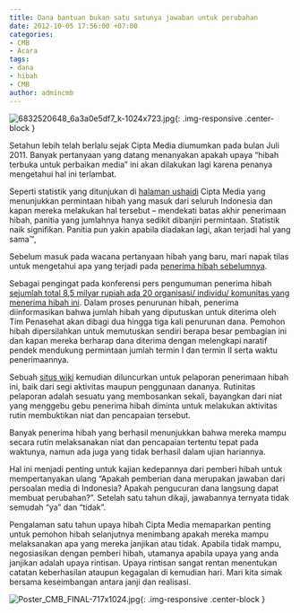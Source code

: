 ```yaml
---
title: Dana bantuan bukan satu satunya jawaban untuk perubahan
date: 2012-10-05 17:56:00 +07:00
categories:
- CMB
- Acara
tags:
- dana
- hibah
- CMB
author: admincmb
---
```


![6832520648_6a3a0e5df7_k-1024x723.jpg](/uploads/6832520648_6a3a0e5df7_k-1024x723.jpg){: .img-responsive .center-block }

Setahun lebih telah berlalu sejak Cipta Media diumumkan pada bulan Juli 2011. Banyak pertanyaan yang datang menanyakan apakah upaya “hibah terbuka untuk perbaikan media” ini akan dilakukan lagi karena penanya mengetahui hal ini terlambat.

Seperti statistik yang ditunjukan di [halaman ushaidi](http://www.pantaumedia.org/ide/) Cipta Media yang menunjukkan permintaan hibah yang masuk dari seluruh Indonesia dan kapan mereka melakukan hal tersebut – mendekati batas akhir penerimaan hibah, panitia yang jumlahnya hanya sedikit dibanjiri permintaan. Statistik naik signifikan. Panitia pun yakin apabila diadakan lagi, akan terjadi hal yang sama™‚

Sebelum masuk pada wacana pertanyaan hibah yang baru, mari napak tilas untuk mengetahui apa yang terjadi pada [penerima hibah sebelumnya](http://www.ciptamedia.org/penerima-hibah/).

Sebagai pengingat pada konferensi pers pengumuman penerima hibah [sejumlah total 8,5 milyar rupiah ada 20 organisasi/ individu/ komunitas yang menerima hibah ini](http://www.wikimedia.or.id/wiki/Tabel_penerima_hibah). Dalam proses penurunan hibah, penerima diinformasikan bahwa jumlah hibah yang diputuskan untuk diterima oleh Tim Penasehat akan dibagi dua hingga tiga kali penurunan dana. Pemohon hibah dipersilahkan untuk memutuskan sendiri berapa besar pembagian ini dan kapan mereka berharap dana diterima dengan melengkapi naratif pendek mendukung permintaan jumlah termin I dan termin II serta waktu penerimaannya.

Sebuah [situs wiki](http://ciptamedia.org/wiki/) kemudian diluncurkan untuk pelaporan penerimaan hibah ini, baik dari segi aktivitas maupun penggunaan dananya. Rutinitas pelaporan adalah sesuatu yang membosankan sekali, bayangkan dari niat yang menggebu gebu penerima hibah diminta untuk melakukan aktivitas rutin membuktikan niat dan pencapaian tersebut.

Banyak penerima hibah yang berhasil menunjukkan bahwa mereka mampu secara rutin melaksanakan niat dan pencapaian tertentu tepat pada waktunya, namun ada juga yang tidak berhasil dalam ujian hariannya.

Hal ini menjadi penting untuk kajian kedepannya dari pemberi hibah untuk mempertanyakan ulang “Apakah pemberian dana merupakan jawaban dari persoalan media di Indonesia? Apakah pengucuran dana langsung dapat membuat perubahan?”. Setelah satu tahun dikaji, jawabannya ternyata tidak semudah “ya” dan “tidak”.

Pengalaman satu tahun upaya hibah Cipta Media memaparkan penting untuk pemohon hibah selanjutnya menimbang apakah mereka mampu melaksanakan apa yang mereka janjikan atau tidak. Apabila tidak mampu, negosiasikan dengan pemberi hibah, utamanya apabila upaya yang anda janjikan adalah upaya rintisan. Upaya rintisan sangat rentan menentukan catatan keberhasilan ataupun kegagalan di kemudian hari. Mari kita simak bersama keseimbangan antara janji dan realisasi.

![Poster_CMB_FINAL-717x1024.jpg](/uploads/Poster_CMB_FINAL-717x1024.jpg){: .img-responsive .center-block }